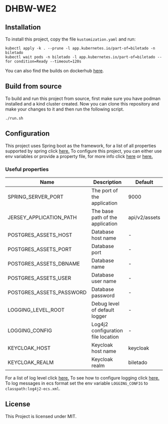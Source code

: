 # DHBW-WE2

## Installation

To install this project, copy the file `kustomization.yaml` and run:

```shell
kubectl apply -k . --prune -l app.kubernetes.io/part-of=biletado -n biletado
kubectl wait pods -n biletado -l app.kubernetes.io/part-of=biletado --for condition=Ready --timeout=120s
```

You can also find the builds on dockerhub [here](https://hub.docker.com/r/derfrzocker/the-real-one).

## Build from source

To build and run this project from source, first make sure you have podman installed and a kind cluster created.
Now you can clone this repository and make your changes to it and then run the following script.
```shell
./run.sh
```

## Configuration

This project uses Spring boot as the framework, for a list of all properties supported by spring click [here.](https://docs.spring.io/spring-boot/docs/current/reference/html/application-properties.html)
To configure this project, you can either use env variables or provide a property file, for more info click [here](https://docs.spring.io/spring-boot/docs/2.1.17.RELEASE/reference/html/boot-features-external-config.html) or [here.](https://docs.spring.io/spring-boot/docs/2.1.17.RELEASE/reference/html/howto-properties-and-configuration.html)

### Useful properties

| Name                     | Description                        | Default       |
|--------------------------|------------------------------------|---------------|
| SPRING_SERVER_PORT       | The port of the application        | 9000          |
| JERSEY_APPLICATION_PATH  | The base path of the application   | api/v2/assets |
| POSTGRES_ASSETS_HOST     | Database host name                 | -             |
| POSTGRES_ASSETS_PORT     | Database port                      | -             |
| POSTGRES_ASSETS_DBNAME   | Database name                      | -             |
| POSTGRES_ASSETS_USER     | Database user name                 | -             |
| POSTGRES_ASSETS_PASSWORD | Database password                  | -             |
| LOGGING_LEVEL_ROOT       | Debug level of default logger      | -             |
| LOGGING_CONFIG           | Log4j2 configuration file location | -             |
| KEYCLOAK_HOST            | Keycloak host name                 | keycloak      |
| KEYCLOAK_REALM           | Keycloak realm                     | biletado      |

For a list of log level click [here.](https://logging.apache.org/log4j/2.x/manual/customloglevels.html)
To see how to configure logging click [here.](https://logging.apache.org/log4j/2.x/manual/configuration.html)
To log messages in ecs format set the env variable `LOGGING_CONFIG` to `classpath:log4j2-ecs.xml`.

## License

This Project is licensed under MIT.
